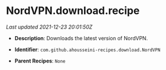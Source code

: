 # NordVPN.download.recipe

_Last updated 2021-12-23 20:01:50Z_

- **Description**: Downloads the latest version of NordVPN.

- **Identifier**: `com.github.ahousseini-recipes.download.NordVPN`

- **Parent Recipes**: `None`
